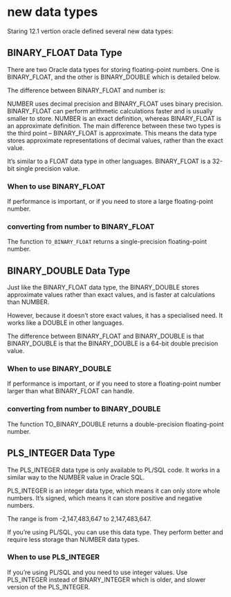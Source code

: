 # new data types

Staring 12.1 vertion oracle  defined several new  data types:

## BINARY_FLOAT Data Type
There are two Oracle data types for storing floating-point numbers. One is BINARY_FLOAT, and the other is BINARY_DOUBLE which is detailed below.

The difference between BINARY_FLOAT and number is:

NUMBER uses decimal precision and BINARY_FLOAT uses binary precision.
BINARY_FLOAT can perform arithmetic calculations faster and is usually smaller to store.
NUMBER is an exact definition, whereas BINARY_FLOAT is an approximate definition.
The main difference between these two types is the third point – BINARY_FLOAT is approximate. This means the data type stores approximate representations of decimal values, rather than the exact value.

It’s similar to a FLOAT data type in other languages. BINARY_FLOAT is a 32-bit single precision value.

### When to use BINARY_FLOAT
If performance is important, or if you need to store a large floating-point number.
### converting from number to BINARY_FLOAT
The function `TO_BINARY_FLOAT` returns a single-precision floating-point number.
 

## BINARY_DOUBLE Data Type
Just like the BINARY_FLOAT data type, the BINARY_DOUBLE stores approximate values rather than exact values, and is faster at calculations than NUMBER.

However, because it doesn’t store exact values, it has a specialised need. It works like a DOUBLE in other languages.

The difference between BINARY_FLOAT and BINARY_DOUBLE is that BINARY_DOUBLE is that the BINARY_DOUBLE is a 64-bit double precision value.

### When to use BINARY_DOUBLE
If performance is important, or if you need to store a floating-point number larger than what BINARY_FLOAT can handle.

### converting from number to BINARY_DOUBLE 
The function TO_BINARY_DOUBLE returns a double-precision floating-point number.

## PLS_INTEGER Data Type
The PLS_INTEGER data type is only available to PL/SQL code. It works in a similar way to the NUMBER value in Oracle SQL.

PLS_INTEGER is an integer data type, which means it can only store whole numbers. It’s signed, which means it can store positive and negative numbers.

The range is from -2,147,483,647 to 2,147,483,647.

If you’re using PL/SQL, you can use this data type. They perform better and require less storage than NUMBER data types.

### When to use PLS_INTEGER
If you’re using PL/SQL and you need to use integer values.
Use PLS_INTEGER instead of BINARY_INTEGER which is older, and slower version of the PLS_INTEGER. 



